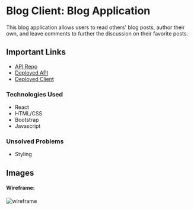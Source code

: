 # Blog Client: Blog Application

This blog application allows users to read others' blog posts, author their own, and leave comments to further the discussion on their favorite posts.

## Important Links

- [API Repo](https://obscure-peak-32326.herokuapp.com/)
- [Deployed API](https://github.com/sr-hub/JokR-api/)
- [Deployed Client](https://sr-hub.github.io/JokR-front-end/#/)


### Technologies Used

- React
- HTML/CSS
- Bootstrap
- Javascript


### Unsolved Problems

- Styling

## Images

#### Wireframe:

![wireframe](https://imgur.com/a/0QtmppG)

